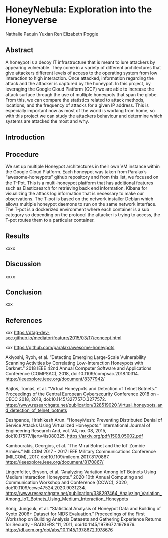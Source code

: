 # HoneyNebula: Exploration into the Honeyverse

Nathalie Paquin
Yuxian Ren
Elizabeth Poggie

## Abstract

A honeypot is a decoy IT infrastructure that is meant to lure attackers by appearing vulnerable. They come in a variety of different architectures that give attackers different levels of access to the operating system from low interaction to high interaction. Once attacked, information regarding the attack and the attacker is captured by the honeypot. In this project, by leveraging the Google Cloud Platform (GCP) we are able to increase the attack surface through the use of multiple honeypots that span the globe. From this, we can compare the statistics related to attack methods, locations, and the frequency of attacks for a given IP address. This is especially important now as most of the world is working from home, so with this project we can study the attackers behaviour and determine which systems are attacked the most and why.

## Introduction



## Procedure 

We set up multiple Honeypot architectures in their own VM instance within the Google Cloud Platform. Each honeypot was taken from Paralax’s “awesome-honeypots” github repository and from this list, we focused on the T-Pot. This is a multi-honeypot platform that has additional features such as Elasticsearch for retrieving back end information, Kibana for visualizing the attack log information that is necessary to make our observations. The T-pot is based on the network installer Debian which allows multiple honeypot daemons to run on the same network interface. The T-pot is a dockerized environment where each container is a sub category so depending on the protocol the attacker is trying to access, the T-pot routes them to a particular container.

## Results

xxxx

## Discussion

xxxx

## Conclusion

xxx

## References

xxx https://dtag-dev-sec.github.io/mediator/feature/2015/03/17/concept.html

xxx https://github.com/paralax/awesome-honeypots

Akiyoshi, Ryoh, et al. “Detecting Emerging Large-Scale Vulnerability Scanning Activities by Correlating Low-Interaction Honeypots with Darknet.” 2018 IEEE 42nd Annual Computer Software and Applications Conference (COMPSAC), 2018, doi:10.1109/compsac.2018.10314. https://ieeexplore.ieee.org/document/8377942/

Bajtoš, Tomáš, et al. “Virtual Honeypots and Detection of Telnet Botnets.” Proceedings of the Central European Cybersecurity Conference 2018 on - CECC 2018, 2018, doi:10.1145/3277570.3277572. https://www.researchgate.net/publication/328519020_Virtual_honeypots_and_detection_of_telnet_botnets

Deshpande, Hrishikesh Arun. “HoneyMesh: Preventing Distributed Denial of Service Attacks Using Virtualized Honeypots.” International Journal of Engineering Research And, vol. V4, no. 08, 2015, doi:10.17577/ijertv4is080325. https://arxiv.org/pdf/1508.05002.pdf

Kambourakis, Georgios, et al. “The Mirai Botnet and the IoT Zombie Armies.” MILCOM 2017 - 2017 IEEE Military Communications Conference (MILCOM), 2017, doi:10.1109/milcom.2017.8170867. https://ieeexplore.ieee.org/document/8170867/

Lingenfelter, Bryson, et al. “Analyzing Variation Among IoT Botnets Using Medium Interaction Honeypots.” 2020 10th Annual Computing and Communication Workshop and Conference (CCWC), 2020, doi:10.1109/ccwc47524.2020.9031234. https://www.researchgate.net/publication/338297464_Analyzing_Variation_Among_IoT_Botnets_Using_Medium_Interaction_Honeypots

Song, Jungsuk, et al. “Statistical Analysis of Honeypot Data and Building of Kyoto 2006+ Dataset for NIDS Evaluation.” Proceedings of the First Workshop on Building Analysis Datasets and Gathering Experience Returns for Security - BADGERS '11, 2011, doi:10.1145/1978672.1978676. https://dl.acm.org/doi/abs/10.1145/1978672.1978676
